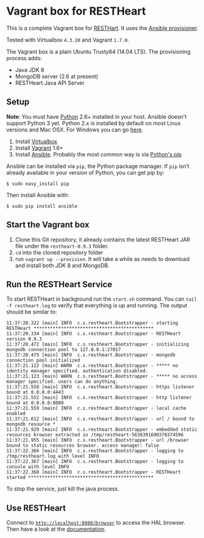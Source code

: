 # Vagrant box for RESTHeart #

This is a complete Vagrant box for [RESTHart](http://restheart.org). It uses the [Ansible provisioner](https://docs.vagrantup.com/v2/provisioning/ansible.html).

Tested with Virtualbox `4.3.20` and Vagrant `1.7.0`.

The Vagrant box is a plain Ubuntu Trusty64 (14.04 LTS). The provisioning process adds:

 * Java JDK 8
 * MongoDB server (2.6 at present)
 * RESTHeart Java API Server

## Setup ##

**Note**: You must have [Python](https://www.python.org/downloads/) 2.6+ installed in your host. Ansible doesn't support Python 3 yet. Python 2.x is installed by default on most Linux versions and Mac OSX. For Windows you can go [here](https://www.python.org/downloads/release/python-279/).

 1. Install [Virtualbox](https://www.virtualbox.org/wiki/Downloads)
 1. Install [Vagrant](https://www.vagrantup.com/downloads.html) 1.6+
 1. Install [Ansible](http://docs.ansible.com/intro_installation.html). Probably the most common way is via [Python's pip](http://docs.ansible.com/intro_installation.html#latest-releases-via-pip)

Ansible can be installed via `pip`, the Python package manager. If `pip` isn’t already available in your version of Python, you can get pip by:

    $ sudo easy_install pip

Then install Ansible with:

    $ sudo pip install ansible


## Start the Vagrant box ##

 1. Clone this Git repository, it already contains the latest RESTHeart JAR file under the `restheart-0.9.3` folder.
 1. `cd` into the cloned repository folder
 1. run `vagrant up --provision`. It will take a while as needs to download and install both JDK 8 and MongoDB.

 ## Run the RESTHeart Service ##

To start RESTHeart in background run the `start.sh` command. You can `tail -f restheart.log` to verify that everything is up and running. The output should be similar to:

    11:37:20.322 [main] INFO  c.s.restheart.Bootstrapper - starting RESTHeart ********************************************
    11:37:20.334 [main] INFO  c.s.restheart.Bootstrapper - RESTHeart version 0.9.3
    11:37:20.472 [main] INFO  c.s.restheart.Bootstrapper - initializing mongodb connection pool to 127.0.0.1:27017 
    11:37:20.475 [main] INFO  c.s.restheart.Bootstrapper - mongodb connection pool initialized
    11:37:21.122 [main] WARN  c.s.restheart.Bootstrapper - ***** no identity manager specified. authentication disabled.
    11:37:21.123 [main] WARN  c.s.restheart.Bootstrapper - ***** no access manager specified. users can do anything.
    11:37:21.550 [main] INFO  c.s.restheart.Bootstrapper - https listener bound at 0.0.0.0:4443
    11:37:21.552 [main] INFO  c.s.restheart.Bootstrapper - http listener bound at 0.0.0.0:8080
    11:37:21.559 [main] INFO  c.s.restheart.Bootstrapper - local cache enabled
    11:37:21.612 [main] INFO  c.s.restheart.Bootstrapper - url / bound to mongodb resource *
    11:37:21.929 [main] INFO  c.s.restheart.Bootstrapper - embedded static resources browser extracted in /tmp/restheart-5638391690370374596
    11:37:21.955 [main] INFO  c.s.restheart.Bootstrapper - url /browser bound to static resources browser. access manager: false
    11:37:22.366 [main] INFO  c.s.restheart.Bootstrapper - logging to /tmp/restheart.log with level INFO
    11:37:22.367 [main] INFO  c.s.restheart.Bootstrapper - logging to console with level INFO
    11:37:22.368 [main] INFO  c.s.restheart.Bootstrapper - RESTHeart started **********************************************

To stop the service, just kill the java process.

## Use RESTHeart ##

Connect to [`http://localhost:8080/browser`](http://localhost:8080/browser) to access the HAL browser.
Then have a look at the [documentation](http://restheart.org/docs/overview.html).
